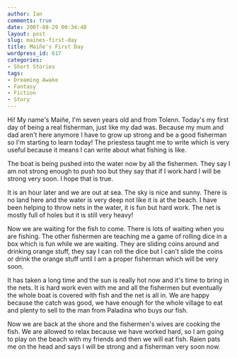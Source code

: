 ```yaml
---
author: Ian
comments: true
date: 2007-08-29 00:34:48
layout: post
slug: maines-first-day
title: Maiñe's First Day
wordpress_id: 617
categories:
- Short Stories
tags:
- Dreaming Awake
- Fantasy
- Fiction
- Story
---
```


<p>Hi! My name&#039;s Maiñe, I&#039;m seven years old and from Tolenn. Today&#039;s my first day of being a real fisherman, just like my dad was. Because my mum and dad aren&#039;t here anymore I have to grow up strong and be a good fisherman so I&#039;m starting to learn today! The priestess taught me to write which is very useful because it means I can write about what fishing is like.</p>
<p>The boat is being pushed into the water now by all the fishermen. They say I am not strong enough to push too but they say that if I work hard I will be strong very soon. I hope that is true.</p>
<p>It is an hour later and we are out at sea. The sky is nice and sunny. There is no land here and the water is very deep not like it is at the beach. I have been helping to throw nets in the water, it is fun but hard work. The net is mostly full of holes but it is still very heavy!</p>
<p>Now we are waiting for the fish to come. There is lots of waiting when you are fishing. The other fishermen are teaching me a game of rolling dice in a box which is fun while we are waiting. They are sliding coins around and drinking orange stuff, they say I can roll the dice but I can&#039;t slide the coins or drink the orange stuff until I am a proper fisherman which will be very soon.</p>
<p>It has taken a long time and the sun is really hot now and it&#039;s time to bring in the nets. It is hard work even with me and all the fishermen but eventually the whole boat is covered with fish and the net is all in. We are happy because the catch was good, we have enough for the whole village to eat and plenty to sell to the man from Paladina who buys our fish.</p>
<p>Now we are back at the shore and the fishermen&#039;s wives are cooking the fish. We are allowed to relax because we have worked hard, so I am going to play on the beach with my friends and then we will eat fish. Raien pats me on the head and says I will be strong and a fisherman very soon now.</p>